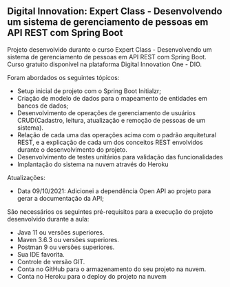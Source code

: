 ## Digital Innovation: Expert Class - Desenvolvendo um sistema de gerenciamento de pessoas em API REST com Spring Boot

Projeto desenvolvido durante o curso Expert Class - Desenvolvendo um sistema de gerenciamento de pessoas em API REST com Spring Boot.
Curso gratuito disponível na plataforma Digital Innovation One - DIO.


Foram abordados os seguintes tópicos:

- Setup inicial de projeto com o Spring Boot Initialzr;
- Criação de modelo de dados para o mapeamento de entidades em bancos de dados;
- Desenvolvimento de operações de gerenciamento de usuários CRUD(Cadastro, leitura, atualização e remoção de pessoas de um sistema).
- Relação de cada uma das operações acima com o padrão arquitetural REST, e a explicação de cada um dos conceitos REST envolvidos durante o desenvolvimento do projeto.
- Desenvolvimento de testes unitários para validação das funcionalidades
- Implantação do sistema na nuvem através do Heroku

Atualizações:
- Data 09/10/2021: Adicionei a dependência Open API ao projeto para gerar a documentação da API;


São necessários os seguintes pré-requisitos para a execução do projeto desenvolvido durante a aula:

- Java 11 ou versões superiores.
- Maven 3.6.3 ou versões superiores.
- Postman 9 ou versões superiores.
- Sua IDE favorita.
- Controle de versão GIT.
- Conta no GitHub para o armazenamento do seu projeto na nuvem.
- Conta no Heroku para o deploy do projeto na nuvem


